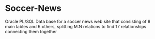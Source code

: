 # Soccer-News
Oracle PL/SQL Data base for a soccer news web site that consisting of 8 main tables and 6 others, splitting M:N relations to find 17 relationships connecting them together
